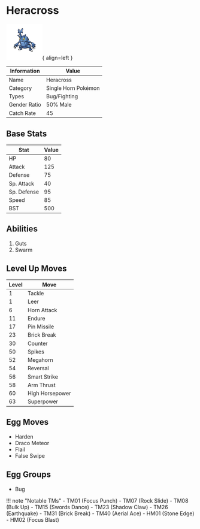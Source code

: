 # Heracross

![Heracross](../images/pokemon/214.png){ align=left }

| Information | Value |
|------------|--------|
| Name | Heracross |
| Category | Single Horn Pokémon |
| Types | Bug/Fighting |
| Gender Ratio | 50% Male |
| Catch Rate | 45 |

## Base Stats

| Stat | Value |
|------|-------|
| HP | 80 |
| Attack | 125 |
| Defense | 75 |
| Sp. Attack | 40 |
| Sp. Defense | 95 |
| Speed | 85 |
| BST | 500 |

## Abilities
1. Guts
2. Swarm

## Level Up Moves
| Level | Move |
|-------|------|
| 1 | Tackle |
| 1 | Leer |
| 6 | Horn Attack |
| 11 | Endure |
| 17 | Pin Missile |
| 23 | Brick Break |
| 30 | Counter |
| 50 | Spikes |
| 52 | Megahorn |
| 54 | Reversal |
| 56 | Smart Strike |
| 58 | Arm Thrust |
| 60 | High Horsepower |
| 63 | Superpower |

## Egg Moves
- Harden
- Draco Meteor
- Flail
- False Swipe

## Egg Groups
- Bug

!!! note "Notable TMs"
    - TM01 (Focus Punch)
    - TM07 (Rock Slide)
    - TM08 (Bulk Up)
    - TM15 (Swords Dance)
    - TM23 (Shadow Claw)
    - TM26 (Earthquake)
    - TM31 (Brick Break)
    - TM40 (Aerial Ace)
    - HM01 (Stone Edge)
    - HM02 (Focus Blast)
